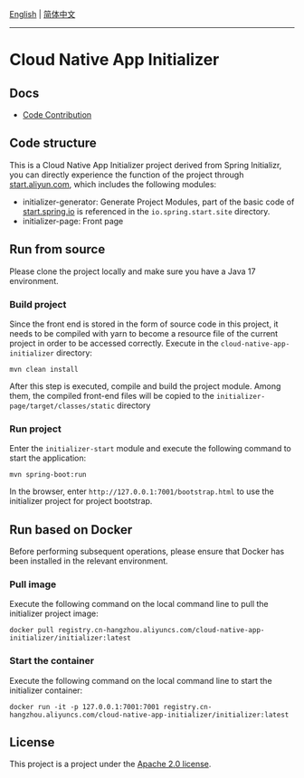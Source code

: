 [English](README.md) | [简体中文](README-zh.md)

---
# Cloud Native App Initializer

## Docs
- [Code Contribution](docs/CONTRIBUTING.md)

## Code structure
This is a Cloud Native App Initializer project derived from Spring Initializr, you can directly experience the function of the project through [start.aliyun.com](https://start.aliyun.com/), which includes the following modules:
* initializer-generator: Generate Project Modules, part of the basic code of [start.spring.io](https://start.spring.io/) is referenced in the `io.spring.start.site` directory.
* initializer-page: Front page

## Run from source
Please clone the project locally and make sure you have a Java 17 environment.

### Build project

Since the front end is stored in the form of source code in this project, it needs to be compiled with yarn to become a resource file of the current project in order to be accessed correctly. Execute in the `cloud-native-app-initializer` directory:
```shell
mvn clean install
```
After this step is executed, compile and build the project module. Among them, the compiled front-end files will be copied to the `initializer-page/target/classes/static` directory

### Run project
Enter the `initializer-start` module and execute the following command to start the application:
```shell
mvn spring-boot:run
```
In the browser, enter `http://127.0.0.1:7001/bootstrap.html` to use the initializer project for project bootstrap.

## Run based on Docker
Before performing subsequent operations, please ensure that Docker has been installed in the relevant environment.

### Pull image
Execute the following command on the local command line to pull the initializer project image:
```shell
docker pull registry.cn-hangzhou.aliyuncs.com/cloud-native-app-initializer/initializer:latest
```

### Start the container
Execute the following command on the local command line to start the initializer container:
```shell
docker run -it -p 127.0.0.1:7001:7001 registry.cn-hangzhou.aliyuncs.com/cloud-native-app-initializer/initializer:latest
```

## License
This project is a project under the [Apache 2.0 license](https://www.apache.org/licenses/LICENSE-2.0.html).
